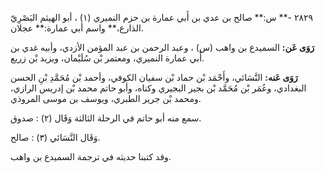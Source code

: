 ٢٨٢٩ -** س:** صالح بن عدي بن أَبي عمارة بن حزم النميري (١) ، أبو الهيثم البَصْرِيّ الذارع،** واسم أبي عمارة:** عجلان.

**رَوَى عَن:** السميدع بن واهب (س) ، وعبد الرحمن بن عبد المؤمن الأزدي، وأبيه غدي بن أَبي عمارة النميري، ومعتمر بْن سُلَيْمان، ويزيد بْن زريع.

**رَوَى عَنه:** النَّسَائي، وأَحْمَد بْن حماد بْن سفيان الكوفي، وأحمد بْن مُحَمَّدِ بْنِ الحسن البغدادي، وعُمَر بْن مُحَمَّد بْن بجير البجيري وكناه، وأبو حاتم محمد بْن إدريس الرازي، ومحمد بْن جرير الطبري، ويوسف بن موسى المروذي.

سمع منه أبو حاتم في الرحلة الثالثة وَقَال (٢) : صدوق.

وَقَال النَّسَائي (٣) : صالح.

وقد كتبنا حديثه في ترجمة السميدع بن واهب.